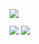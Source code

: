 ![](http://github-profile-summary-cards.vercel.app/api/cards/profile-details?username=wferreiracosta&theme=transparent)

![](http://github-profile-summary-cards.vercel.app/api/cards/repos-per-language?username=wferreiracosta&theme=transparent)
![](http://github-profile-summary-cards.vercel.app/api/cards/stats?username=wferreiracosta&theme=transparent)
